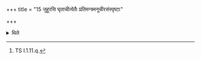 +++
title = "15 जुहूरसि घृताचीत्येतैः प्रतिमन्त्रमनूचीरसंस्पृष्टाः"

+++

<details><summary>थिते</summary>

15. With one of the each of these formulae beginning with juhūrasi ghrtāci[^1] he places the ladles pointing to the east, without touching each other, on the Prastara.  

[^1]: TS I.1.11.q.
</details>
